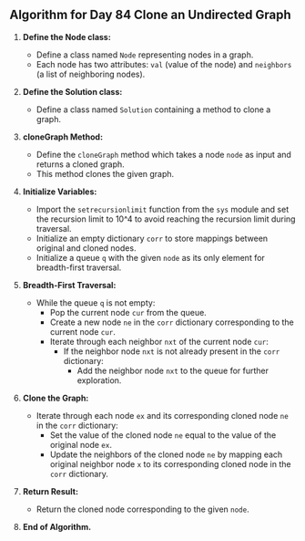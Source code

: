 ## Algorithm for Day 84 **Clone an Undirected Graph**

1. **Define the Node class:**
   - Define a class named `Node` representing nodes in a graph.
   - Each node has two attributes: `val` (value of the node) and `neighbors` (a list of neighboring nodes).

2. **Define the Solution class:**
   - Define a class named `Solution` containing a method to clone a graph.

3. **cloneGraph Method:**
   - Define the `cloneGraph` method which takes a node `node` as input and returns a cloned graph.
   - This method clones the given graph.

4. **Initialize Variables:**
   - Import the `setrecursionlimit` function from the `sys` module and set the recursion limit to 10^4 to avoid reaching the recursion limit during traversal.
   - Initialize an empty dictionary `corr` to store mappings between original and cloned nodes.
   - Initialize a queue `q` with the given `node` as its only element for breadth-first traversal.

5. **Breadth-First Traversal:**
   - While the queue `q` is not empty:
     - Pop the current node `cur` from the queue.
     - Create a new node `ne` in the `corr` dictionary corresponding to the current node `cur`.
     - Iterate through each neighbor `nxt` of the current node `cur`:
       - If the neighbor node `nxt` is not already present in the `corr` dictionary:
         - Add the neighbor node `nxt` to the queue for further exploration.

6. **Clone the Graph:**
   - Iterate through each node `ex` and its corresponding cloned node `ne` in the `corr` dictionary:
     - Set the value of the cloned node `ne` equal to the value of the original node `ex`.
     - Update the neighbors of the cloned node `ne` by mapping each original neighbor node `x` to its corresponding cloned node in the `corr` dictionary.

7. **Return Result:**
   - Return the cloned node corresponding to the given `node`.

8. **End of Algorithm.**